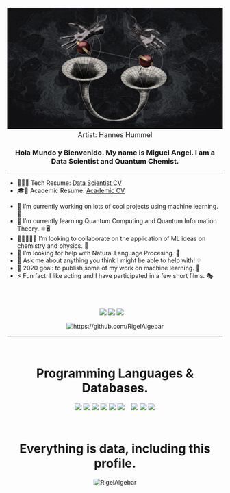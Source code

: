 <p align="center">
  <img src="https://github.com/RigelAlgebar/RigelAlgebar/blob/master/media/images/worm-hole.jpg">
  <font size="3">Artist: Hannes Hummel</font>
</p>

<h3 align="center">Hola Mundo y Bienvenido. My name is Miguel Angel. I am a Data Scientist and Quantum Chemist.</h3> 

---

* 👨‍💻📄 Tech Resume: [Data Scientist CV](https://drive.google.com/file/d/1JfUJHPecBlt52lH3HGhr8k6rO7GTIdiZ/view?usp=sharing)
* 🎓📄 Academic Resume: [Academic CV](https://drive.google.com/file/d/1NJ0cek2Ht7tlxvWMrgWaRrCIAyYAukwN/view?usp=sharing)
- 🔭 I’m currently working on lots of cool projects using machine learning. 🤖
- 🌱 I’m currently learning Quantum Computing and Quantum Information Theory. ⚛️🖥️
- 🧑🏻‍🤝‍🧑🏽 I’m looking to collaborate on the application of ML ideas on chemistry and physics. 🌟
- 🤔 I’m looking for help with Natural Language Procesing. 🦜
- 💬 Ask me about anything you think I might be able to help with! 💡
- 🥅 2020 goal: to publish some of my work on machine learning. 📃
- ⚡ Fun fact: I like acting and I have participated in a few short films. 🎭

<br>
<br>
<p align="center"><a href="https://twitter.com/RigelAlgebar"><img src="https://img.shields.io/badge/twitter-%231DA1F2.svg?&style=for-the-badge&logo=twitter&logoColor=white" height=25></a> <a href="https://www.linkedin.com/in/ma-maganafuentes/"><img src="https://img.shields.io/badge/linkedin-%230077B5.svg?&style=for-the-badge&logo=linkedin&logoColor=white" height=25></a>   <a href="mailto:rigel.algebar@gmail.com?subject=Hello%20Miguel,%20From%20Github"><img src="https://img.shields.io/badge/gmail-%23D14836.svg?&style=for-the-badge&logo=gmail&logoColor=white" /></a>&nbsp;&nbsp;&nbsp;&nbsp;

</p>
<p align="center">
  <img src="https://komarev.com/ghpvc/?username=RigelAlgebar" alt="https://github.com/RigelAlgebar" />
</p>

---

<br>
<h1 align="center">Programming Languages & Databases.</h1>


<p align="center">
<img src="https://img.shields.io/badge/%20-%23323330.svg?&style=for-the-badge&logo=C&logoColor=white"/>
<img src="https://img.shields.io/badge/c++%20-%2300599C.svg?&style=for-the-badge&logo=c%2B%2B&ogoColor=white"/>
<img src="https://img.shields.io/badge/Fortran%20-%66ff00.svg?&style=for-the-badge&logo=F&logoColor=white" /> 
<img src="https://img.shields.io/badge/Julia%20-E4007C.svg?&style=for-the-badge&logo=F&logoColor=white"/> 
<img src="https://img.shields.io/badge/python%20-00BFFF.svg?&style=for-the-badge&logo=python&logoColor=white"/>
<img src="https://img.shields.io/badge/wolfram%20-DD1100.svg?&style=for-the-badge&logo=wolfram&logoColor=white"/>&nbsp;&nbsp;&nbsp;

<img src="https://img.shields.io/badge/mongodb%20-47A248.svg?&style=for-the-badge&logo=mongodb&logoColor=white"/>
<img src="https://img.shields.io/badge/mysql%20-005EFF.svg?&style=for-the-badge&logo=mysql&logoColor=white"/>
<img src="https://img.shields.io/badge/postgresql%20-%231572B6.svg?&style=for-the-badge&logo=postgresql&logoColor=white"/>
  
</p>


<br>
<h1 align="center">Everything is data, including this profile.</h1>
<p align="center"><img src="https://github-readme-stats.vercel.app/api?username=RigelAlgebar&show_icons=true&theme=gotham" alt="RigelAlgebar" />

<!---
<hr>
<img src=https://github-readme-stats.vercel.app/api/top-langs/?username=RigelAlgebar&count_private=true>
</hr>
--->
